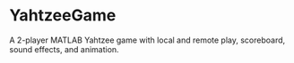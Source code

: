 # YahtzeeGame
A 2-player MATLAB Yahtzee game with local and remote play, scoreboard, sound effects, and animation.
